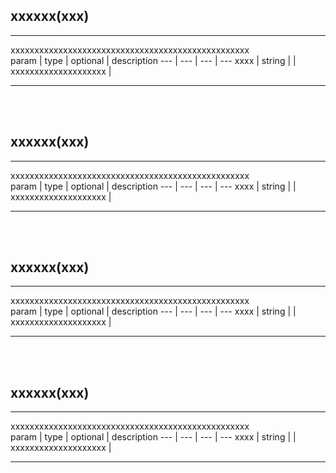 ## <b>xxxxxx(xxx)</b>
 --- 
  
xxxxxxxxxxxxxxxxxxxxxxxxxxxxxxxxxxxxxxxxxxxxxxxxxx  
param | type | optional | description
--- | --- | --- | ---
xxxx | string |  | xxxxxxxxxxxxxxxxxxxx | 

 --- 
 <br><br>

## <b>xxxxxx(xxx)</b>
 --- 
  
xxxxxxxxxxxxxxxxxxxxxxxxxxxxxxxxxxxxxxxxxxxxxxxxxx  
param | type | optional | description
--- | --- | --- | ---
xxxx | string |  | xxxxxxxxxxxxxxxxxxxx | 

 --- 
 <br><br>

## <b>xxxxxx(xxx)</b>
 --- 
  
xxxxxxxxxxxxxxxxxxxxxxxxxxxxxxxxxxxxxxxxxxxxxxxxxx  
param | type | optional | description
--- | --- | --- | ---
xxxx | string |  | xxxxxxxxxxxxxxxxxxxx | 

 --- 
 <br><br>

## <b>xxxxxx(xxx)</b>
 --- 
  
xxxxxxxxxxxxxxxxxxxxxxxxxxxxxxxxxxxxxxxxxxxxxxxxxx  
param | type | optional | description
--- | --- | --- | ---
xxxx | string |  | xxxxxxxxxxxxxxxxxxxx | 

 --- 
 <br><br>


